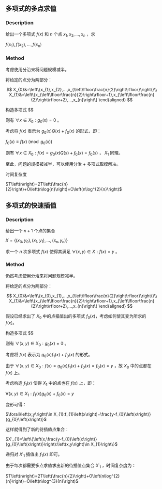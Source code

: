 ## 多项式的多点求值

### Description

给出一个多项式 $f\left(x\right)$ 和 $n$ 个点 $x_{1},x_{2},...,x_{n}$ ，求

 $f\left(x_{1}\right),f\left(x_{2}\right),...,f\left(x_{n}\right)$ 

### Method

考虑使用分治来将问题规模减半。

将给定的点分为两部分：

$$
	X_{0}&=\left\{x_{1},x_{2},...,x_{\left\lfloor\frac{n}{2}\right\rfloor}\right\}\\
	X_{1}&=\left\{x_{\left\lfloor\frac{n}{2}\right\rfloor+1},x_{\left\lfloor\frac{n}{2}\right\rfloor+2},...,x_{n}\right\}
\end{aligned} $$

构造多项式
$$

则有 $\forall x\in X_{0}:g_{0}\left(x\right)=0$ 。

考虑将 $f\left(x\right)$ 表示为 $g_{0}\left(x\right)Q\left(x\right)+f_{0}\left(x\right)$ 的形式，即：

 $f_{0}\left(x\right)\equiv f\left(x\right)\pmod{g_{0}\left(x\right)}$ 

则有 $\forall x\in X_{0}:f\left(x\right)=g_{0}\left(x\right)Q\left(x\right)+f_{0}\left(x\right)=f_{0}\left(x\right)$ ， $X_{1}$ 同理。

至此，问题的规模被减半，可以使用分治 + 多项式取模解决。

时间复杂度

 $T\left(n\right)=2T\left(\frac{n}{2}\right)+O\left(n\log{n}\right)=O\left(n\log^{2}{n}\right)$ 

## 多项式的快速插值

### Description

给出一个 $n+1$ 个点的集合

 $X=\left\{\left(x_{0},y_{0}\right),\left(x_{1},y_{1}\right),...,\left(x_{n},y_{n}\right)\right\}$ 

求一个 $n$ 次多项式 $f\left(x\right)$ 使得其满足 $\forall\left(x,y\right)\in X:f\left(x\right)=y$ 。

### Method

仍然考虑使用分治来将问题规模减半。

将给定的点分为两部分：

$$
	X_{0}&=\left\{x_{0},x_{1},...,x_{\left\lfloor\frac{n}{2}\right\rfloor}\right\}\\
	X_{1}&=\left\{x_{\left\lfloor\frac{n}{2}\right\rfloor+1},x_{\left\lfloor\frac{n}{2}\right\rfloor+2},...,x_{n}\right\}
\end{aligned} $$

假设已经求出了 $X_{0}$ 中的点插值出的多项式 $f_{0}\left(x\right)$，考虑如何使其变为所求的 $f\left(x\right)$。

构造多项式
$$

则有 $\forall\left(x,y\right)\in X_{0}:g_{0}\left(x\right)=0$ 。

考虑将 $f\left(x\right)$ 表示为 $g_{0}\left(x\right)f_{1}\left(x\right)+f_{0}\left(x\right)$ 的形式。

由于 $\forall\left(x,y\right)\in X_{0}:f\left(x\right)=g_{0}\left(x\right)f_{1}\left(x\right)+f_{0}\left(x\right)=f_{0}\left(x\right)=y$ ，故 $X_{0}$ 中的点都在 $f\left(x\right)$ 上。

考虑构造 $f_{1}\left(x\right)$ 使得 $X_{1}$ 中的点也在 $f\left(x\right)$ 上，即：

 $\forall\left(x,y\right)\in X_{1}:f_{1}\left(x\right)g_{0}\left(x\right)+f_{0}\left(x\right)=y$ 

变形可得：

 $\forall\left(x,y\right)\in X_{1}:f_{1}\left(x\right)=\frac{y-f_{0}\left(x\right)}{g_{0}\left(x\right)}$ 

这样就得到了新的待插值点集合：

 $X'_{1}=\left\{\left(x,\frac{y-f_{0}\left(x\right)}{g_{0}\left(x\right)}\right):\left(x,y\right)\in X_{1}\right\}$ 

递归对 $X'_{1}$ 插值出 $f_{1}\left(x\right)$ 即可。

由于每次都需要多点求值求出新的待插值点集合 $X'_{1}$ ，时间复杂度为：

 $T\left(n\right)=2T\left(\frac{n}{2}\right)+O\left(n\log^{2}{n}\right)=O\left(n\log^{3}{n}\right)$ 

